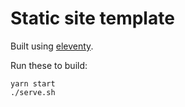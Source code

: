 # Static site template

Built using [eleventy](https://www.11ty.dev/).

Run these to build:
```
yarn start
./serve.sh
```

